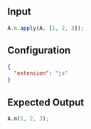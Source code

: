 
## Input
```javascript input
A.m.apply(A, [1, 2, 3]);
```

## Configuration
```json configuration
{
  "extension": "js"
}
```

## Expected Output
```javascript expected output
A.m(1, 2, 3);
```
